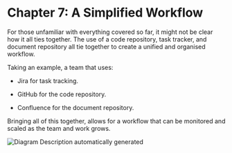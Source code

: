 # Chapter 7: A Simplified Workflow

For those unfamiliar with everything covered so far, it might not be
clear how it all ties together. The use of a code repository, task
tracker, and document repository all tie together to create a unified
and organised workflow.

Taking an example, a team that uses:

-   Jira for task tracking.

-   GitHub for the code repository.

-   Confluence for the document repository.

Bringing all of this together, allows for a workflow that can be
monitored and scaled as the team and work grows.

![Diagram Description automatically
generated](./resources/media/image4.png)
